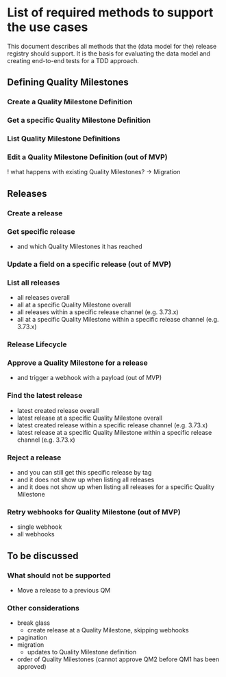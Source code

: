 # List of required methods to support the use cases

This document describes all methods that the (data model for the) release registry should support.
It is the basis for evaluating the data model and creating end-to-end tests for a TDD approach.

## Defining Quality Milestones

### Create a Quality Milestone Definition

### Get a specific Quality Milestone Definition

### List Quality Milestone Definitions

### Edit a Quality Milestone Definition (out of MVP)

! what happens with existing Quality Milestones? -> Migration

## Releases

### Create a release

### Get specific release

* and which Quality Milestones it has reached

### Update a field on a specific release (out of MVP)

### List all releases

* all releases overall
* all at a specific Quality Milestone overall
* all releases within a specific release channel (e.g. 3.73.x)
* all at a specific Quality Milestone within a specific release channel (e.g. 3.73.x)

### Release Lifecycle

### Approve a Quality Milestone for a release

* and trigger a webhook with a payload (out of MVP)

### Find the latest release

* latest created release overall
* latest release at a specific Quality Milestone overall
* latest created release within a specific release channel (e.g. 3.73.x)
* latest release at a specific Quality Milestone within a specific release channel (e.g. 3.73.x)

### Reject a release

* and you can still get this specific release by tag
* and it does not show up when listing all releases
* and it does not show up when listing all releases for a specific Quality Milestone

### Retry webhooks for Quality Milestone (out of MVP)

* single webhook
* all webhooks

## To be discussed

### What should not be supported

* Move a release to a previous QM

### Other considerations

* break glass
  * create release at a Quality Milestone, skipping webhooks
* pagination
* migration
  * updates to Quality Milestone definition
* order of Quality Milestones (cannot approve QM2 before QM1 has been approved)
